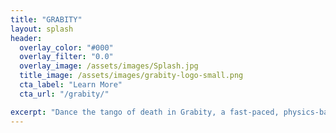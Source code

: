 ```yaml
---
title: "GRABITY"
layout: splash
header:
  overlay_color: "#000"
  overlay_filter: "0.0"
  overlay_image: /assets/images/Splash.jpg
  title_image: /assets/images/grabity-logo-small.png
  cta_label: "Learn More"
  cta_url: "/grabity/"

excerpt: "Dance the tango of death in Grabity, a fast-paced, physics-based arena brawler."
---
```

